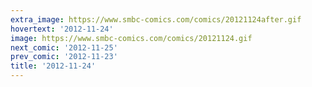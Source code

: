 ```yaml
---
extra_image: https://www.smbc-comics.com/comics/20121124after.gif
hovertext: '2012-11-24'
image: https://www.smbc-comics.com/comics/20121124.gif
next_comic: '2012-11-25'
prev_comic: '2012-11-23'
title: '2012-11-24'
---
```


